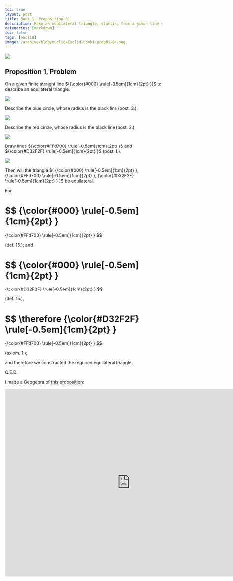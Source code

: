 ```yaml
---
toc: true
layout: post
title: Book 1, Proposition 01
description: Make an equilateral triangle, starting from a given line segment
categories: [markdown]
toc: false
tags: [euclid]
image: /archive/blog/euclid/Euclid-book1-prop01-04.png
---
```


![](/website/archive/blog/euclid/Euclid-book1-prop01.gif)

## Proposition 1, Problem

On a given finite straight line
$({\color{#000} \rule[-0.5em]{1cm}{2pt} })$
to describe an equilateral triangle.

![](/website/archive/blog/euclid/Euclid-book1-prop01-01.png)

Describe the blue circle, whose radius is the black line (post. 3.).

![](/website/archive/blog/euclid/Euclid-book1-prop01-02.png)

Describe the red circle, whose radius is the black line (post. 3.).

![](/website/archive/blog/euclid/Euclid-book1-prop01-03.png)

Draw lines
${\color{#FFd700} \rule[-0.5em]{1cm}{2pt} }$
and 
${\color{#D32F2F} \rule[-0.5em]{1cm}{2pt} }$
(post. 1.).

![](/website/archive/blog/euclid/Euclid-book1-prop01-04.png)

Then will the triangle 
$(
{\color{#000} \rule[-0.5em]{1cm}{2pt} },
{\color{#FFd700} \rule[-0.5em]{1cm}{2pt} },
{\color{#D32F2F} \rule[-0.5em]{1cm}{2pt} }
)$
be equilateral.

For

$$
{\color{#000} \rule[-0.5em]{1cm}{2pt} }
=
{\color{#FFd700} \rule[-0.5em]{1cm}{2pt} }
$$

(def. 15.); and

$$
{\color{#000} \rule[-0.5em]{1cm}{2pt} }
=
{\color{#D32F2F} \rule[-0.5em]{1cm}{2pt} }
$$

(def. 15.),

$$
\therefore
{\color{#D32F2F} \rule[-0.5em]{1cm}{2pt} }
=
{\color{#FFd700} \rule[-0.5em]{1cm}{2pt} }
$$

(axiom. 1.);

and therefore we constructed the required equilateral triangle.

Q.E.D.

I made a Geogebra of [this proposition](https://www.geogebra.org/calculator/zm7mgad8):

<iframe src="https://www.geogebra.org/calculator/zm7mgad8?embed" width="800" height="600" allowfullscreen style="border: 1px solid #e4e4e4;border-radius: 4px;" frameborder="0"></iframe>
